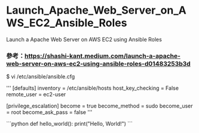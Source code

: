 # Launch_Apache_Web_Server_on_AWS_EC2_Ansible_Roles
Launch a Apache Web Server on AWS EC2 using Ansible Roles


### 參考：https://shashi-kant.medium.com/launch-a-apache-web-server-on-aws-ec2-using-ansible-roles-d01483253b3d

$  vi /etc/ansible/ansible.cfg


'''
[defaults]
inventory = /etc/ansible/hosts
host_key_checking = False
remote_user = ec2-user
  
[privilege_escalation]
become = true
become_method = sudo
become_user = root
become_ask_pass = false
'''


\`\`\`python
def hello_world():
    print("Hello, World!")
\`\`\`
